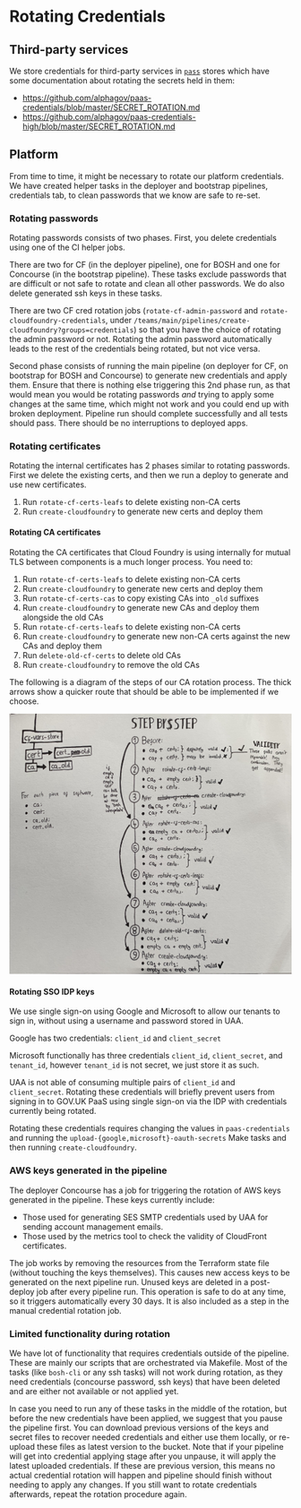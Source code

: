 # Rotating Credentials

## Third-party services

We store credentials for third-party services in [`pass`](https://www.passwordstore.org/) stores which have some documentation about rotating the secrets held in them:

- https://github.com/alphagov/paas-credentials/blob/master/SECRET_ROTATION.md
- https://github.com/alphagov/paas-credentials-high/blob/master/SECRET_ROTATION.md

## Platform

From time to time, it might be necessary to rotate our platform credentials. We have created helper tasks in the deployer and bootstrap pipelines, credentials tab, to clean passwords that we know are safe to re-set.

### Rotating passwords

Rotating passwords consists of two phases. First, you delete credentials using
one of the CI helper jobs.

There are two for CF (in the deployer pipeline), one for BOSH and one for
Concourse (in the bootstrap pipeline). These tasks exclude passwords that are
difficult or not safe to rotate and clean all other passwords. We do also
delete generated ssh keys in these tasks.

There are two CF cred rotation jobs (`rotate-cf-admin-password` and
`rotate-cloudfoundry-credentials`, under
`/teams/main/pipelines/create-cloudfoundry?groups=credentials`) so that you
have the choice of rotating the admin password or not. Rotating the admin
password automatically leads to the rest of the credentials being rotated, but
not vice versa.

Second phase consists of running the main pipeline (on deployer for CF, on bootstrap for BOSH and Concourse) to generate new credentials and apply them. Ensure that there is nothing else triggering this 2nd phase run, as that would mean you would be rotating passwords _and_ trying to apply some changes at the same time, which might not work and you could end up with broken deployment. Pipeline run should complete successfully and all tests should pass. There should be no interruptions to deployed apps.

### Rotating certificates

Rotating the internal certificates has 2 phases similar to rotating passwords. First we delete the existing certs, and then we run a deploy to generate and use new certificates.

1. Run `rotate-cf-certs-leafs` to delete existing non-CA certs
1. Run `create-cloudfoundry` to generate new certs and deploy them

#### Rotating CA certificates

Rotating the CA certificates that Cloud Foundry is using internally for mutual TLS
between components is a much longer process. You need to:

1. Run `rotate-cf-certs-leafs` to delete existing non-CA certs
1. Run `create-cloudfoundry` to generate new certs and deploy them
1. Run `rotate-cf-certs-cas` to copy existing CAs into `_old` suffixes
1. Run `create-cloudfoundry` to generate new CAs and deploy them alongside the old CAs
1. Run `rotate-cf-certs-leafs` to delete existing non-CA certs
1. Run `create-cloudfoundry` to generate new non-CA certs against the new CAs and deploy them
1. Run `delete-old-cf-certs` to delete old CAs
1. Run `create-cloudfoundry` to remove the old CAs

The following is a diagram of the steps of our CA rotation process. The thick arrows show a quicker route that should be able to be implemented if we choose.

<p><a href="/diagrams/ca-cert-rotations.jpg" target="_blank" rel="noopener noreferrer"><img src="/diagrams/ca-cert-rotations.jpg" alt="Illustration of the CA and certificate YAML fields being moved around by this process" /></a></p>

#### Rotating SSO IDP keys

We use single sign-on using Google and Microsoft to allow our tenants to sign
in, without using a username and password stored in UAA.

Google has two credentials: `client_id` and `client_secret`

Microsoft functionally has three credentials `client_id`, `client_secret`, and
`tenant_id`, however `tenant_id` is not secret, we just store it as such.

UAA is not able of consuming multiple pairs of `client_id` and `client_secret`.
Rotating these credentials will briefly prevent users from signing in to GOV.UK
PaaS using single sign-on via the IDP with credentials currently being rotated.

Rotating these credentials requires changing the values in `paas-credentials`
and running the `upload-{google,microsoft}-oauth-secrets` Make tasks and then
running `create-cloudfoundry`.

### AWS keys generated in the pipeline

The deployer Concourse has a job for triggering the rotation of AWS keys generated in the pipeline. These keys currently include:

* Those used for generating SES SMTP credentials used by UAA for sending account management emails.
* Those used by the metrics tool to check the validity of CloudFront certificates.

The job works by removing the resources from the Terraform state file (without touching the keys themselves). This causes new access keys to be generated on the next pipeline run. Unused keys are deleted in a post-deploy job after every pipeline run. This operation is safe to do at any time, so it triggers automatically every 30 days. It is also included as a step in the manual credential rotation job.

### Limited functionality during rotation

We have lot of functionality that requires credentials outside of the pipeline. These are mainly our scripts that are orchestrated via Makefile. Most of the tasks (like `bosh-cli` or any ssh tasks) will not work during rotation, as they need credentials (concourse password, ssh keys) that have been deleted and are either not available or not applied yet.

In case you need to run any of these tasks in the middle of the rotation, but before the new credentials have been applied, we suggest that you pause the pipeline first. You can download previous versions of the keys and secret files to recover needed credentials and either use them locally, or re-upload these files as latest version to the bucket. Note that if your pipeline will get into credential applying stage after you unpause, it will apply the latest uploaded credentials. If these are previous version, this means no actual credential rotation will happen and pipeline should finish without needing to apply any changes. If you still want to rotate credentials afterwards, repeat the rotation procedure again.
